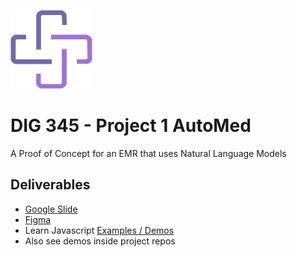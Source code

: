 
![AutoMed](client/public/Component.png)


# DIG 345 - Project 1 AutoMed

A Proof of Concept for an EMR that uses Natural Language Models 




## Deliverables

- [Google Slide](https://codepen.io/owenmundy/pen/oNLZpWM)
- [Figma](https://codepen.io/owenmundy/pen/GRdLgoX)
- Learn Javascript [Examples / Demos](https://github.com/omundy/learn-javascript/#examples--demos)
- Also see demos inside project repos


<!--

1. Set up your development environment [topics/development/environment.md](topics/development/environment.md)
1. Learn to use Dev Tools [topics/development/dev-tools.md](topics/development/dev-tools.md)
1. [topics/design/web-design.md](topics/design/web-design.md) - Design Critiques, Tips, etc.

 -->
